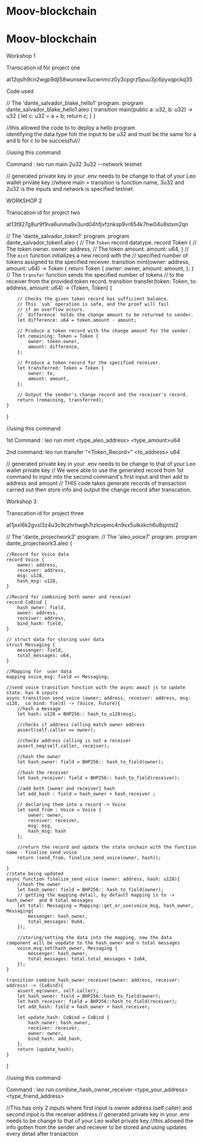 # Moov-blockchain
# Moov-blockchain
Workshop 1

Transcation id for project one


at12qslh9cn2wgp9djl58wunsew3ucwnmcz0y3cpgrz5puu3jc6pyxqpckq35

Code used

// The 'dante_salvador_blake_hello1' program.
program dante_salvador_blake_hello1.aleo {
    transition main(public a: u32, b: u32) -> u32 {
        let c: u32 = a + b; 
        return c;
    }
}

//this allowed the code to 
to deploy a hello program  
identifying the data type fotr the input to be u32 and must be the same for a and b for c to be successful//

//using this command

Command : leo run main 2u32 3u32 --network testnet

// generated private key in your .env needs to be change to that of your Leo wallet private key
//where main = transition is function name, 3u32 and 2u32 is the inputs and network is specified testnet.





WORKSHOP 2

Transcation id for project two


at13t927g8ur9f9va6unma9v3urd04hfjvfznksp9vr654k7hw04u8stxm2qn

// The 'dante_salvador_token1' program.
program dante_salvador_token1.aleo {
    // The `Token` record datatype.
    record Token {
        // The token owner.
        owner: address,
        // The token amount.
        amount: u64,
    }
    // The `mint` function initializes a new record with the
    // specified number of tokens assigned to the specified receiver.
    transition mint(owner: address, amount: u64) -> Token {
        return Token {
            owner: owner,
            amount: amount,
        };
    }
    // The `transfer` function sends the specified number of tokens
    // to the receiver from the provided token record.
    transition transfer(token: Token, to: address, amount: u64) -> (Token, Token) {

        // Checks the given token record has sufficient balance.
        // This `sub` operation is safe, and the proof will fail
        // if an overflow occurs.
        // `difference` holds the change amount to be returned to sender.
        let difference: u64 = token.amount - amount;

        // Produce a token record with the change amount for the sender.
        let remaining: Token = Token {
            owner: token.owner,
            amount: difference,
        };

        // Produce a token record for the specified receiver.
        let transferred: Token = Token {
            owner: to,
            amount: amount,
        };

        // Output the sender's change record and the receiver's record.
        return (remaining, transferred);
    }
}


//using this command

1st Command : leo run mint <type_aleo_address> <type_amount>u64

2nd command: leo run transfer "<Token_Record>" <to_address> <amount>u64

// generated private key in your .env needs to be change to that of your Leo wallet private key
// We were  able to use the generated record from 1st command to input into the second command's first input and then add to address and amount 
// THIS code takes generate records of transaction carried out then store info and output the change record after transcation. 

 
Workshop 3

Transcation id for project three


at1jxxl6k2gvxl3z4u3c9czhrhwgh7rzlcvpmc4n9xx5ulkxkch6u8sjntsl2



// The 'dante_projectwork3' program.
// The 'aleo_voice7' program.
program dante_projectwork3.aleo {

    //Record for Voice data
    record Voice {
        owner: address,
        receiver: address,
        msg: u128,
        hash_msg: u128,
    }

    //Record for combining both owner and receiver
    record CoBind {
        hash_owner: field,
        owner: address, 
        receiver: address,
        bind_hash: field,
    }

    // struct data for storing user data
    struct Messaging {
        messenger: field,
        total_messages: u64,
    }

    //Mapping for  user data
    mapping voice_msg: field => Messaging; 

    //send voice transition function with the async await js to update state. has 4 inputs
    async transition send_voice (owner: address, receiver: address, msg: u128,  co_bind: field) -> (Voice, Future){
        //hash a message
        let hash: u128 = BHP256:: hash_to_u128(msg);

        //checks if address calling match owner address
        assert(self.caller == owner);

        //checks address calling is not a receiver
        assert_neq(self.caller, receiver);
        
        //hash the owner
        let hash_owner: field = BHP256:: hash_to_field(owner);

        //hash the receiver
        let hash_receiver: field = BHP256:: hash_to_field(receiver);

        //add both [owner and receiver] hash
        let add_hash : field = hash_owner + hash_receiver ;

        // declaring them into a record -> Voice
        let send_from : Voice = Voice {
            owner: owner,
            receiver: receiver,
            msg: msg,
            hash_msg: hash
        };
        
        //return the record and update the state onchain with the function name - finalize_send_voice
        return (send_from, finalize_send_voice(owner, hash));

    }
    //state being updated
    async function finalize_send_voice (owner: address, hash: u128){
        //hash the owner
        let hash_owner: field = BHP256:: hash_to_field(owner);
        // getting the mapping detail, by default mapping is to -> hash_owner  and 0 total messages
        let total: Messaging = Mapping::get_or_use(voice_msg, hash_owner, Messaging{
            messenger: hash_owner,
            total_messages: 0u64,
        });
        
        //storing/setting the data into the mapping, now the data component will be uopdate to the hash_owner and n total messages
        voice_msg.set(hash_owner, Messaging {
            messenger: hash_owner,
            total_messages: total.total_messages + 1u64,
        });
    }

    transition combine_hash_owner_receiver(owner: address, receiver: address) -> (CoBind){
        assert_eq(owner, self.caller);
        let hash_owner: field = BHP256::hash_to_field(owner);
        let hash_receiver: field = BHP256::hash_to_field(receiver);
        let add_hash: field = hash_owner + hash_receiver;

        let update_hash: CoBind = CoBind {
            hash_owner: hash_owner,
            receiver: receiver,
            owner: owner,
            bind_hash: add_hash,
        };
        return (update_hash);
    }
}

//using this command

Command : leo run combine_hash_owner_receiver <type_your_address> <type_friend_address>
                                                                      
//This has only 2 inputs where first input is owner address (self.caller) and second input is the  receiver address
// generated private key in your .env needs to be change to that of your Leo wallet private key
//this allowed the info gotten from the sender and reciever to be stored and using updates every detail after transaction

